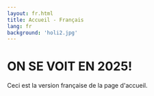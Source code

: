 ```yaml
---
layout: fr.html
title: Accueil - Français
lang: fr
background: 'holi2.jpg'
---
```


# ON SE VOIT EN 2025!

Ceci est la version française de la page d'accueil.
